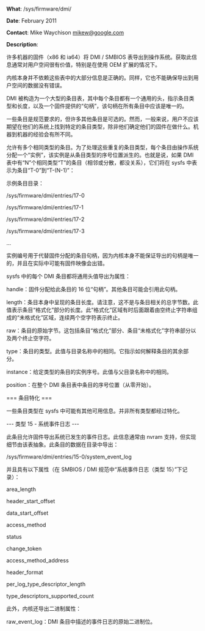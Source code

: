 **What**: /sys/firmware/dmi/

**Date**: February 2011

**Contact**: Mike Waychison <mikew@google.com>

**Description**:

许多机器的固件（x86 和 ia64）将 DMI / SMBIOS 表导出到操作系统。获取此信息通常对用户空间很有价值，特别是在使用 OEM 扩展的情况下。

内核本身并不依赖这些表中的大部分信息是正确的。同样，它也不能确保导出到用户空间的数据没有错误。

DMI 被构造为一个大型的条目表，其中每个条目都有一个通用的头，指示条目类型和长度，以及一个固件提供的“句柄”，该句柄在所有条目中应该是唯一的。

一些条目是规范要求的，但许多其他条目是可选的。然而，一般来说，用户不应该期望在他们的系统上找到特定的条目类型，除非他们确定他们的固件在做什么。机器到机器的经验会有所不同。

允许有多个相同类型的条目。为了处理这些重复的条目类型，每个条目由操作系统分配一个“实例”，该实例是从条目类型的序号位置派生的。也就是说，如果 DMI 表中有“N”个相同类型“T”的条目（相邻或分散，都没关系），它们将在 sysfs 中表示为条目“T-0”到“T-(N-1)”：

示例条目目录：

/sys/firmware/dmi/entries/17-0

/sys/firmware/dmi/entries/17-1

/sys/firmware/dmi/entries/17-2

/sys/firmware/dmi/entries/17-3

... 

实例编号用于代替固件分配的条目句柄，因为内核本身不能保证导出的句柄是唯一的，并且在实际中可能有固件映像会出错。

sysfs 中的每个 DMI 条目都将通用头值导出为属性：

handle：固件分配给此条目的 16 位“句柄”。其他条目可能会引用此句柄。

length：条目本身中呈现的条目长度。请注意，这不是与条目相关的总字节数。此值表示条目“格式化”部分的长度。此“格式化”区域有时后面跟着由空终止字符串组成的“未格式化”区域，连续两个空字符表示终止。

raw：条目的原始字节。这包括条目“格式化”部分、条目“未格式化”字符串部分以及两个终止空字符。

type：条目的类型。此值与目录名称中的相同。它指示如何解释条目的其余部分。

instance：给定类型的条目的实例序号。此值与父目录名称中的相同。

position：在整个 DMI 条目表中条目的序号位置（从零开始）。

=== 条目特化 ===

一些条目类型在 sysfs 中可能有其他可用信息。并非所有类型都经过特化。

--- 类型 15 - 系统事件日志 ---

此条目允许固件导出系统已发生的事件日志。此信息通常由 nvram 支持，但实现细节由该表抽象。此条目的数据在目录中导出：

/sys/firmware/dmi/entries/15-0/system_event_log

并且具有以下属性（在 SMBIOS / DMI 规范中“系统事件日志（类型 15）”下记录）：

area_length

header_start_offset

data_start_offset

access_method

status

change_token

access_method_address

header_format

per_log_type_descriptor_length

type_descriptors_supported_count

此外，内核还导出二进制属性：

raw_event_log：DMI 条目中描述的事件日志的原始二进制位。